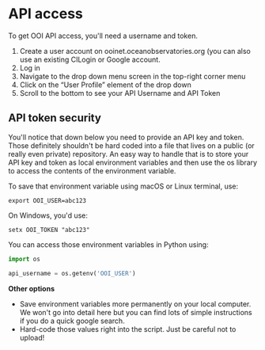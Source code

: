 # API access

To get OOI API access, you'll need a username and token.

1. Create a user account on ooinet.oceanobservatories.org (you can also use an existing CILogin or Google account.
2. Log in
3. Navigate to the drop down menu screen in the top-right corner menu
4. Click on the “User Profile” element of the drop down
5. Scroll to the bottom to see your API Username and API Token

## API token security

You'll notice that down below you need to provide an API key and token. 
Those definitely shouldn't be hard coded into a file that lives on a public 
(or really even private) repository. An easy way to handle that is to 
store your API key and token as local environment variables and then use the
 os library to access the contents of the environment variable.
 
To save that environment variable using macOS or Linux terminal, use:

`export OOI_USER=abc123` 

On Windows, you'd use:

`setx OOI_TOKEN "abc123"`

You can access those environment variables in Python using:

```python
import os

api_username = os.getenv('OOI_USER')
```

**Other options**

- Save environment variables more permanently on your local computer. We won't go into detail here but you can find lots of simple instructions if you do a quick google search.
- Hard-code those values right into the script. Just be careful not to upload!
